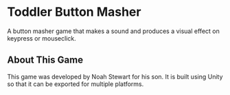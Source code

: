 # Toddler Button Masher

A button masher game that makes a sound and produces a visual effect on keypress or mouseclick. 	

## About This Game

This game was developed by Noah Stewart for his son. It is built using Unity so that it can be exported for multiple platforms.
